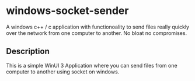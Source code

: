 # windows-socket-sender
 A windows c++ / c application with functionoality to send files really quickly over the network from one computer to another. No bloat no compromises.

## Description 

This is a simple WinUI 3 Application where you can send files from one computer to another using socket on windows.
